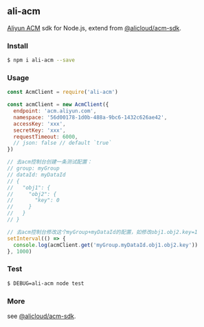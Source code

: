 ## ali-acm

[Aliyun ACM](https://acmnext.console.aliyun.com/) sdk for Node.js, extend from [@alicloud/acm-sdk](https://github.com/aliyun/nodejs-acm-sdk).

### Install

```sh
$ npm i ali-acm --save
```

### Usage

```js
const AcmClient = require('ali-acm')

const acmClient = new AcmClient({
  endpoint: 'acm.aliyun.com',
  namespace: '56d00178-1d0b-488a-9bc6-1432c626ae42',
  accessKey: 'xxx',
  secretKey: 'xxx',
  requestTimeout: 6000,
  // json: false // default `true`
})

// 去acm控制台创建一条测试配置：
// group: myGroup
// dataId: myDataId
// {
//   "obj1": {
//     "obj2": {
//       "key": 0
//     }
//   }
// }

// 去acm控制台修改这个myGroup+myDataId的配置，如修改obj1.obj2.key=1
setInterval(() => {
  console.log(acmClient.get('myGroup.myDataId.obj1.obj2.key'))
}, 1000)
```

### Test

```sh
$ DEBUG=ali-acm node test
```

### More

see [@alicloud/acm-sdk](https://github.com/aliyun/nodejs-acm-sdk).
